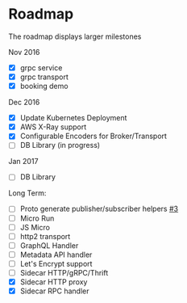 # Roadmap

The roadmap displays larger milestones

Nov 2016

- [x] grpc service
- [x] grpc transport
- [x] booking demo

Dec 2016

- [x] Update Kubernetes Deployment
- [x] AWS X-Ray support
- [x] Configurable Encoders for Broker/Transport
- [ ] DB Library (in progress)

Jan 2017
- [ ] DB Library

Long Term:
- [ ] Proto generate publisher/subscriber helpers [#3](https://github.com/micro/protobuf/pull/3)
- [ ] Micro Run
- [ ] JS Micro
- [ ] http2 transport
- [ ] GraphQL Handler
- [ ] Metadata API handler
- [ ] Let's Encrypt support
- [ ] Sidecar HTTP/gRPC/Thrift
- [x] Sidecar HTTP proxy
- [x] Sidecar RPC handler
